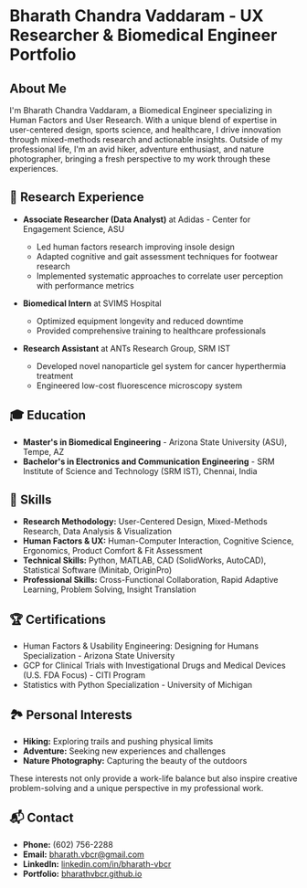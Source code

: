 # Bharath Chandra Vaddaram - UX Researcher & Biomedical Engineer Portfolio

## About Me

I'm Bharath Chandra Vaddaram, a Biomedical Engineer specializing in Human Factors and User Research. With a unique blend of expertise in user-centered design, sports science, and healthcare, I drive innovation through mixed-methods research and actionable insights. Outside of my professional life, I'm an avid hiker, adventure enthusiast, and nature photographer, bringing a fresh perspective to my work through these experiences.

## 🔬 Research Experience

- **Associate Researcher (Data Analyst)** at Adidas - Center for Engagement Science, ASU
  - Led human factors research improving insole design
  - Adapted cognitive and gait assessment techniques for footwear research
  - Implemented systematic approaches to correlate user perception with performance metrics

- **Biomedical Intern** at SVIMS Hospital
  - Optimized equipment longevity and reduced downtime
  - Provided comprehensive training to healthcare professionals

- **Research Assistant** at ANTs Research Group, SRM IST
  - Developed novel nanoparticle gel system for cancer hyperthermia treatment
  - Engineered low-cost fluorescence microscopy system

## 🎓 Education

- **Master's in Biomedical Engineering** - Arizona State University (ASU), Tempe, AZ
- **Bachelor's in Electronics and Communication Engineering** - SRM Institute of Science and Technology (SRM IST), Chennai, India

## 💼 Skills

- **Research Methodology:** User-Centered Design, Mixed-Methods Research, Data Analysis & Visualization
- **Human Factors & UX:** Human-Computer Interaction, Cognitive Science, Ergonomics, Product Comfort & Fit Assessment
- **Technical Skills:** Python, MATLAB, CAD (SolidWorks, AutoCAD), Statistical Software (Minitab, OriginPro)
- **Professional Skills:** Cross-Functional Collaboration, Rapid Adaptive Learning, Problem Solving, Insight Translation

## 🏆 Certifications

- Human Factors & Usability Engineering: Designing for Humans Specialization - Arizona State University
- GCP for Clinical Trials with Investigational Drugs and Medical Devices (U.S. FDA Focus) - CITI Program
- Statistics with Python Specialization - University of Michigan

## 🏞️ Personal Interests

- **Hiking:** Exploring trails and pushing physical limits
- **Adventure:** Seeking new experiences and challenges
- **Nature Photography:** Capturing the beauty of the outdoors

These interests not only provide a work-life balance but also inspire creative problem-solving and a unique perspective in my professional work.

## 📬 Contact

- **Phone:** (602) 756-2288
- **Email:** bharath.vbcr@gmail.com
- **LinkedIn:** [linkedin.com/in/bharath-vbcr](https://www.linkedin.com/in/bharath-vbcr)
- **Portfolio:** [bharathvbcr.github.io](https://bharathvbcr.github.io/)
